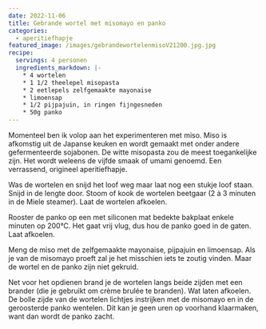```yaml
---
date: 2022-11-06
title: Gebrande wortel met misomayo en panko
categories:
  - aperitiefhapje
featured_image: /images/gebrandewortelenmisoV21200.jpg.jpg
recipe:
  servings: 4 personen
  ingredients_markdown: |-
    * 4 wortelen
    * 1 1/2 theelepel misopasta 
    * 2 eetlepels zelfgemaakte mayonaise    * limoensap
    * 1/2 pijpajuin, in ringen fijngesneden
    * 50g panko
---
```


Momenteel ben ik volop aan het experimenteren met miso.
Miso is afkomstig uit de Japanse keuken en wordt gemaakt met onder andere gefermenteerde sojabonen. De witte misopasta zou de meest toegankelijke zijn.
Het wordt weleens de vijfde smaak of umami genoemd.
Een verrassend, origineel aperitiefhapje.

<!--more-->

Was de wortelen en snijd het loof weg maar laat nog een stukje loof staan.
Snijd in de lengte door.
Stoom of kook de wortelen beetgaar (2 à 3 minuten in de Miele steamer).
Laat de wortelen afkoelen.

Rooster de panko op een met siliconen mat bedekte bakplaat enkele minuten op 200°C.
Het gaat vrij vlug, dus hou de panko goed in de gaten.
Laat afkoelen.

Meng de miso met de zelfgemaakte mayonaise, pijpajuin en limoensap.
Als je van de misomayo proeft zal je het misschien iets te zoutig vinden. Maar de wortel en de panko zijn niet gekruid.

Net voor het opdienen brand je de wortelen langs beide zijden met een brander (die je gebruikt om crème brulée te branden).
Wat laten afkoelen. De bolle zijde van de wortelen lichtjes instrijken met de misomayo en in de geroosterde panko wentelen. 
Dit kan je geen uren op voorhand klaarmaken, want dan wordt de panko zacht.

  
